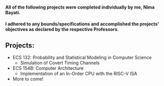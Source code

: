 #### All of the following projects were completed individually by me, Nima Bayati.
#### I adhered to any bounds/specifications and accomplished the projects' objectives as declared by the respective Professors.

## Projects:
  - ECS 132: Probability and Statistical Modeling in Computer Science
    - Simulation of Covert Timing Channels
  - ECS 154B: Computer Architecture
    - Implementation of an In-Order CPU with the RISC-V ISA
  - More to come!

